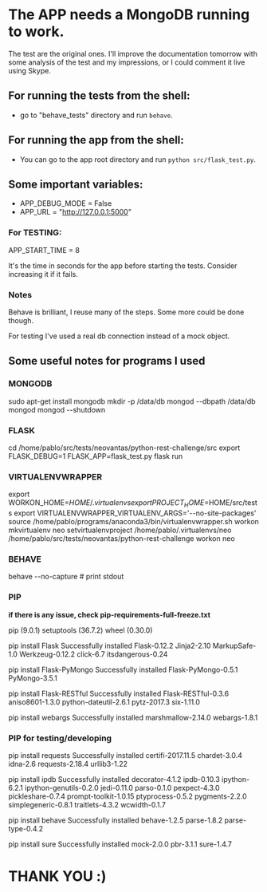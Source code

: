 # The APP needs a MongoDB running to work.

The test are the original ones.
I'll improve the documentation tomorrow with some analysis of the test and my impressions,
or I could comment it live using Skype.

## For running the tests from the shell:
- go to "behave_tests" directory and run `behave`.

## For running the app from the shell:
- You can go to the app root directory and run `python src/flask_test.py`.

## Some important variables:
- APP_DEBUG_MODE = False
- APP_URL = "http://127.0.0.1:5000"

### For TESTING:
APP_START_TIME = 8

It's the time in seconds for the app before starting the tests.
Consider increasing it if it fails.

### Notes

Behave is brilliant, I reuse many of the steps. Some more could be done though.

For testing I've used a real db connection instead of a mock object.


## Some useful notes for programs I used
### MONGODB
sudo apt-get install  mongodb
mkdir -p /data/db
mongod --dbpath /data/db
mongod
mongod --shutdown

### FLASK
cd /home/pablo/src/tests/neovantas/python-rest-challenge/src
export FLASK_DEBUG=1
FLASK_APP=flask_test.py flask run


### VIRTUALENVWRAPPER
export WORKON_HOME=$HOME/.virtualenvs
export PROJECT_HOME=$HOME/src/tests
export VIRTUALENVWRAPPER_VIRTUALENV_ARGS='--no-site-packages'
source /home/pablo/programs/anaconda3/bin/virtualenvwrapper.sh
workon
mkvirtualenv neo
setvirtualenvproject /home/pablo/.virtualenvs/neo /home/pablo/src/tests/neovantas/python-rest-challenge
workon neo

### BEHAVE
behave --no-capture # print stdout


### PIP

**if there is any issue, check pip-requirements-full-freeze.txt**

pip (9.0.1)
setuptools (36.7.2)
wheel (0.30.0)

pip install Flask
Successfully installed Flask-0.12.2 Jinja2-2.10 MarkupSafe-1.0 Werkzeug-0.12.2 click-6.7 itsdangerous-0.24

pip install Flask-PyMongo
Successfully installed Flask-PyMongo-0.5.1 PyMongo-3.5.1

pip install Flask-RESTful
Successfully installed Flask-RESTful-0.3.6 aniso8601-1.3.0 python-dateutil-2.6.1 pytz-2017.3 six-1.11.0

pip install webargs
Successfully installed marshmallow-2.14.0 webargs-1.8.1

### PIP for testing/developing
pip install requests
Successfully installed certifi-2017.11.5 chardet-3.0.4 idna-2.6 requests-2.18.4 urllib3-1.22

pip install ipdb
Successfully installed decorator-4.1.2 ipdb-0.10.3 ipython-6.2.1 ipython-genutils-0.2.0 jedi-0.11.0 parso-0.1.0 pexpect-4.3.0 pickleshare-0.7.4 prompt-toolkit-1.0.15 ptyprocess-0.5.2 pygments-2.2.0 simplegeneric-0.8.1 traitlets-4.3.2 wcwidth-0.1.7

pip install behave
Successfully installed behave-1.2.5 parse-1.8.2 parse-type-0.4.2

pip install sure
Successfully installed mock-2.0.0 pbr-3.1.1 sure-1.4.7

# THANK YOU :)
